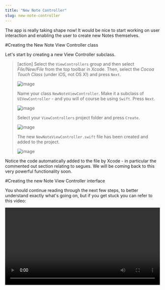```yaml
---
title: "New Note Controller"
slug: new-note-controller
---
```


The app is really taking shape now! It would be nice to start working on user interaction and enabling the user to create new Notes themselves.

#Creating the New Note View Controller class

Let's start by creating a new View Controller subclass.

> [action]
> Select the `ViewControllers` group and then select *File/New/File* from the top toolbar in Xcode. Then, select the *Cocoa Touch Class* (under iOS, not OS X!) and press `Next`.
>
> ![image](new_controller_1.png)
>
> Name your class `NewNoteViewController`. Make it a subclass of `UIVewController` - and you will of course be using `Swift`. Press `Next`.
>
> ![image](new_controller_2.png)
>
> Select your `ViewControllers` project folder and press `Create`.
>
> ![image](new_controller_3.png)
>
> The new `NewNoteViewController.swift` file has been created and added to the project.
>
> ![image](new_controller_4.png)

Notice the code automatically added to the file by Xcode - in particular the commented out section relating to segues. We will be coming back
to this very powerful functionality soon.

#Creating the new Note View Controller interface

You should continue reading through the next few steps, to better understand exactly what's going on, but if you get stuck you can refer to this video:

<video width="100%" controls>
  <source src="https://s3.amazonaws.com/mgwu-misc/SA2015/AddViewControllerAndSetUpNavigation.mp4" type="video/mp4">

Now let's connect the new View Controller to `Main.storyboard` so users can create their own notes.

> [action]
> 1. Open `Main.storyboard` and drag in a *View Controller* from the object library.  
> 2. Assign *Custom Class* identifier to `NewNoteViewController` so it'll use the Swift file we just created above. This should also change this *View Controller's* name to "New Note View Controller" in the *Document Outline*.
>
> ![image](new_controller_5.png)

#Navigation

As you can see, the new view controller is currently missing the navigation bar that the rest of the app has. Lets care of this.

> [action]
> On the 'NotesViewController', control click the little circular yellow view controller icon and drag it to the 'NewNotesViewController'. After letting go, select the 'show' option in the little black box. We don't need a segue identifier in this case. We just need this generic segue to provide us with the nav bar and let the navigation controller know it has to manage a new view controller on the stack.
> ![image](create_blank_segue.png)
> ![image](blank_show_segue.png)

Now let's give our navigation bar on the `NotesViewController` a title and insert an add button to allow users to create a new note. When this button is pressed the app will navigate to our NewNoteViewController.

> [action]
> Select `NotesViewController` in Interface Builder, then select the `Navigation Item`, ensure you have the *Attributes Inspector* open, and rename *Title* to "Dashboard".

>
> ![image](navigation_item_1.png)
>
> 1. Find `Bar Button Item` in the *Objects Library*.
> 2. Drag this new bar button to the top left of your `Dashboard` `Navigation Item`
> 3. Select this newly created `Bar Button Item` and change the `Identifier` to `Add`.
>
> ![image](navigation_item_2.png)

Great! Now how do we connect the `Add` button to the `New Note View Controller`?  

Segue to the rescue!

#Segues

A segue is a smooth transition. (Pronounced SEG-way, to avoid that awkward interview moment)
Segues allow you to easily create transitions from one View Controller to another. You will be happy to know they are nice and easy to use.

Let's try one out right now and connect our '+' button to the `New Note View Controller`.

> [action]
> Select the `Add` Bar Button Item then *Ctrl-Drag* this to the `New Note View Controller`.
>
> ![image](add_create_segue_1.png)

You will be presented with an additional dialog of segue types: for now we are going to use *Show*.  This will push the `New Note View Controller` to the top of
the Navigation stack.

![image](action_segue_1.png)

It's useful to add an *Identifier* to our segue. It comes in handy when you want to perform actions based upon the segue identifier, like Save, Add, or Delete.

Let's add an identifier to our new segue.

> [action]
> 1. Select the segue.
> 2. Open the *Attributes Inspector* and set the segue's identifier to `Add`
>
> ![image](add_segue_identifier.png)
>

Feel free to move your controllers around your storyboard so everything lines up just how you like it :)

OK, time to Run the App!
Wooo Hoo! You can select Add and the app will now *Segue* into our New Note View Controller.

![image](screen_dashboard.png) ![image](screen_new_note.png)

#New Note Navigation Options

Let's add some traditional navigation options to our `New Note View Controller`. What actions would a user typically want to do?
Well....

- Cancel
- Save

Those look like a good start.  See if you can implement the following by yourself:

> [action]
>
> 1. Add and rename a new Navigation Item to `Add New Note`
> 2. Add a `Cancel` `Bar Button Item` on the left hand side of the bar.
> 2. Add a `Save` `Bar Button Item` on the right hand side of the bar.

Here's a possible solution:

> [solution]
> You need to set the button identifiers.
>
This should look as follows:
>
> ![image](new_note_bar.png)
>

Awesome! You have some buttons ready. But what should they be connected to?
Well, you could create some new methods for each action in the `New Note View Controller`. However, we are going to look at using *unwindToSegue* to
help manage our navigation stack, centralise our action functions and reduce code.

#What is unwindToSegue

As the name suggests, it will 'unwind' the current stack. Remember when our `New Note View Controller` was moved to the front after we pressed the + button?
This will perform the opposite and return our root `Notes View Controller` to the front.  
A segue will be used to transition between scenes. We can use the segue identifier to let us know which actions we need to perform.

Let's add this function and segue our new bar button items.

> [action]
> Open `NotesViewController.swift` and add the following function to the class.
>
    @IBAction func unwindToSegue(segue: UIStoryboardSegue) {
>
        if let identifier = segue.identifier {
            println("Identifier \(identifier)")
        }
    }
>
>
Now drag both the *Cancel* and *Save* bar buttons in `New Note View Controller` to the `Exit` Icon.  You will be presented with a popup to
select the `IBAction` to connect to.
>
> ![image](unwind_connection_baritems.png)
> ![image](popup_unwindtosegue.png)

You should now see the segues in the `Notes View Controller` outline.

![image](unwind_segue_selection.png)

> [action]
> Select the first segue in the list. This will be the `Cancel` `Bar Item` connection.
> Open the *Attributes Inspector* and set the identifier to 'Cancel'.
> Select the next segue in the list and give it an identifier of 'Save'.

Run your App!

Go ahead and click the *Add* button to add a new note. Then hit *cancel*. Click add again, then hit *save.*  Then take a look at your console output in the debug window.
You can see we now know which buttons are being pressed! It's good to get a feel for the flow of your app.

![image](debug_identifiers.png)

When the user hits `Cancel` we don't really need to do anything. However, when they `Save`, we want to add a new Note.  Before we tackle user
input, let's ensure our process to save works.

#Creating Data

First of all, we are going to create a new Note in our `NewNoteViewController`. We will do this in our `prepareForSegue` function.
This code block was auto-generated by Xcode and commented out.

> [action]
> Open `NewNoteViewController.swift`.
> 1. Add a variable to the class to hold our new Note.
> 2. Uncomment the `prepareForSegue` function and set up a dummy Note with a little bit of content.
> Hint: Look at `viewDidLoad` in `NotesViewController` to see this process.

Here's a possible solution:

> [solution]
> Adding a note variable:
>
    class NewNoteViewController: UIViewController {
        var currentNote: Note?
>
> Creating a new note and populating with dummy content:
>
    override func prepareForSegue(segue: UIStoryboardSegue, sender: AnyObject?) {
        // Get the new view controller using segue.destinationViewController.
        // Pass the selected object to the new view controller.
>
        currentNote = Note()
        currentNote!.title   = "Super Simple New Note"
        currentNote!.content = "Yet More Content"
    }
>

#Saving Data

Great. Now whenever you navigate to `Add New Note`, a new note will be created. However, once you exit this controller the note will be lost and forgotten about.
We need something to grab this Note data and save it when the user presses the `Save` button.
We've already seen that we are alerted through our `unwindSegue` when the `Add` action is performed. So let's look there.

> [action]
> Open `NotesViewController.swift` and locate the `unwindToSegue` function.  Modify your code as follows:

>
   if let identifier = segue.identifier {
            let realm = Realm()
>
           switch identifier {
            case "Save":
                let source = segue.sourceViewController as! NewNoteViewController //1
>
                realm.write() {
                    realm.add(source.currentNote!)
                }
>
            default:
                println("No one loves \(identifier)")
            }
>
            notes = realm.objects(Note).sorted("modificationDate", ascending: false) //2
        }
>

You are using a switch statement here, and I know what you're thinking. Normally for only one case, you would use an `if` statement, right? However, we will be expanding this `switch` statement with additional use cases.
As it stands, we have just added support for our `Save Action`.

Take a look at the numbered comments in the code. Here's what they mean:
1. We need to grab a reference to the outgoing controller, which in this case is our `New Note View Controller`. We do this to gain access to the `currentNote` variable that holds the new Note object.
2. Realm allows for advanced sorting and query functionality for its stored objects. Previously, we just grabbed all Note objects without any regard for order. This change makes the app more useful and orders by the most recent `modificationDate`.

Before you run the app, let's tidy up the `viewDidLoad()` function in `NotesViewController`. Previously, you added test code to create a new Note every time the app is run.  Time to tidy this code up now.

> [action]
> Modify your `viewDidLoad()` method to read as follows:
>
    override func viewDidLoad() {
        let realm = Realm()
        super.viewDidLoad()
        tableView.dataSource = self
>
        notes = realm.objects(Note).sorted("modificationDate", ascending: false)
    }
>

Run the app! You will notice it's still filled with all the previously added Notes - time to reset everything.

> [action]
> With the simulator in focus, select `iOS Simulator\Reset Content and Settings...` then quit the simulator.

Run the App again! This time your Table View should be empty.

> [action]
> Select `Add` and then `Save`.

Woo hoo, the app should now return to the Dashboard and you will see the note has been added. Good work.

#Adding the Table View Delegate

We touched upon the Table View Delegate in the *Introduction To Table Views* chapter, but we didn't implement it at the time as it wasn't required at that point. However, now
would be a great time to add an `Extension` to the `Notes View Controller` to implement this delegate so we can handle editing of an existing row or deletion of a row.

> [action]
> Open `NotesViewController.swift` and add the following code to the end of your file:
>
    extension NotesViewController: UITableViewDelegate {
>
        func tableView(tableView: UITableView, didSelectRowAtIndexPath indexPath: NSIndexPath) {
            //selectedNote = notes[indexPath.row]      //1
            //self.performSegueWithIdentifier("ShowExistingNote", sender: self)     //2
        }
>
        // 3
        func tableView(tableView: UITableView, canEditRowAtIndexPath indexPath: NSIndexPath) -> Bool {
            return true
        }
>
        // 4
        func tableView(tableView: UITableView, commitEditingStyle editingStyle: UITableViewCellEditingStyle, forRowAtIndexPath indexPath: NSIndexPath) {
            if editingStyle == .Delete {
                let note = notes[indexPath.row] as Object
>
                let realm = Realm()
>
                realm.write() {
                    realm.delete(note)
                }
>
                notes = realm.objects(Note).sorted("modificationDate", ascending: false)
            }
        }
>
    }
>

So what is going on here? Remember you can Alt-Click on a function to quickly get an overview of what it does.

The first function informs us that a row has been selected. You will notice these lines have been commented out.

*Comment Review*

1. When a note has been selected, we want to assign this note to a variable for easy access. When a row is selected, the row index is passed as a parameter so
we can grab the correct note object using the `objectAtIndex` method.

2. We will be performing a segue to a new Note Display View Controller (you will add this soon) that will display the selected note.

> [action]
> Can you add a `selectedNote` variable to the class to store the selected Note?
> **Hint* you need to uncomment the first commented line so the `selectedNote` can be assigned.

Before you set up the Note Display View Controller, let's look at 3 and 4.

3. This function is used to check if a row can be edited. In our app we would always like this behaviour, so it will always return true.
4. This function is activated when you left swipe your Table View to enter edit mode and are presented with the option to *Delete* the selected row.

Run the app. Oh no, it doesn't do any of this :(  
This is because we need tell the Table View where it can find the delegate methods.

#Setting The Delegate

> [action]
> See if you can add the `delegate` yourself. It's very similar to setting the `dataSource` and can come straight after this code.

Here's the solution:

> [solution]
> Add the new line below where you assigned the `dataSource` in the `viewDidLoad` function:
>
    tableView.dataSource = self
    tableView.delegate = self
>

Run the app! Give it a left swipe. Oh no, it swipes left but I can't see the `Delete` button :(

We need to go back and add some contraints to ensure the Table View fits our device view.

#Adding a Constraint

> [action]
> Open up your `Dashboard Scene` in `Main.storyboard` and select the `Table View`. Then select the icon on the bottom left of the storyboard that looks like a [TIE fighter](http://icons.iconarchive.com/icons/jonathan-rey/star-wars-vehicles/256/Tie-Fighter-03-icon.png) - this is the Constraint Editor. By adding some constraints to our table view, we can make space for the automatically generated *Delete* button:
>
> <video width="100%" controls>
  <source src="https://s3.amazonaws.com/mgwu-misc/SA2015/AddTableviewConstraints.mov" type="video/mp4">>>
>

Great! Your Notes app has progressed nicely. You can now perform note management actions and have implemented the Table View delegate.  

Time to move on and create a new controller to display the contents of a note and allow us to modify the contents.
